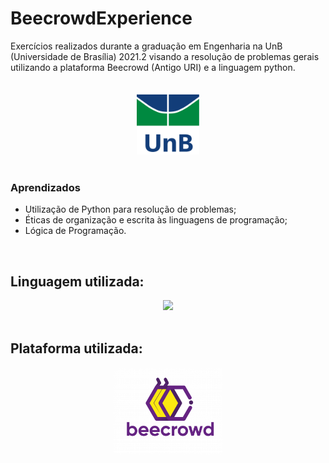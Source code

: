 # BeecrowdExperience

Exercícios realizados durante a graduação em Engenharia na UnB (Universidade de Brasília) 2021.2 visando a resolução de problemas gerais utilizando a plataforma Beecrowd (Antigo URI) e a linguagem python.

<br>
<div align = "center">
  
  <img height = "100" src = "https://github.com/DanielRogs/BeecrowdExperience/raw/main/Assets/UnbLogo.png">
  
</div><br>

<h3> Aprendizados </h3>

* Utilização de Python para resolução de problemas;
* Éticas de organização e escrita às linguagens de programação;
* Lógica de Programação.

<br>


## Linguagem utilizada:

<div align = "center">
  
  <img height = "80" src = "https://cdn-icons-png.flaticon.com/512/5968/5968350.png">

</div><br>

## Plataforma utilizada:

<div align = "center">
  
  <img height = "140" src = "https://github.com/DanielRogs/BeecrowdExperience/raw/main/Assets/beewcrowd.png">
  
</div><br>
